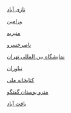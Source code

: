 <a href="https://paghman.ir/2019/01/03/چه-جوری-برم-نازی-آباد-روش-های-کامل-و-سری/">نازی آباد</a>

<a href="https://paghman.ir/2019/01/02/چجوری-برم-ورامین؟/">ورامین</a>

<a href="https://paghman.ir/2019/01/02/چه-جوری-برم-منیریه-سریع-ترین-و-نزدیک-تری/">منیریه</a>

<a href="https://paghman.ir/2019/01/02/چجوری-برم-ناصرخسرو-؟-بهترین-مسیر/">ناصرخسرو</a>

<a href="https://paghman.ir/2019/01/02/چجوری-برم-نمایشگاه-بین-المللی؟-بهترین/">نمایشگاه بین المللی تهران</a>

<a href="https://paghman.ir/2019/01/01/چه-جوری-برم-نیاوران/">نیاوران</a>

<a href="https://paghman.ir/2019/01/03/چه-جوری-برم-کتابخانه-ملی؟/">کتابخانه ملی</a>

<a href="https://paghman.ir/2019/01/03/چه-جوری-با-مترو-برم-بوستان-گفتگو/">مترو بوستان گفتگو</a>

<a href="https://paghman.ir/2019/01/03/چجوری-برم-یافت-آباد؟-بهترین-مسیر-برای-ر/">یافت آباد</a>
